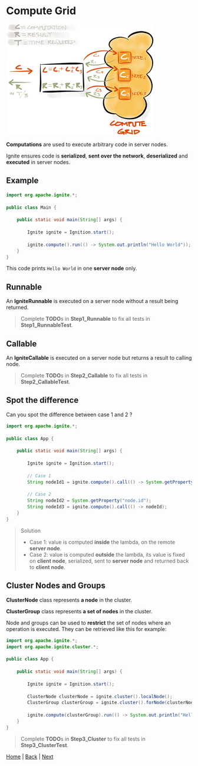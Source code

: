 # Compute Grid

![img](img/compute-grid.png)

**Computations** are used to execute arbitrary code in server nodes.

Ignite ensures code is **serialized**, **sent over the network**, **deserialized** and **executed** in server nodes.


## Example

```java
import org.apache.ignite.*;

public class Main {

    public static void main(String[] args) {

        Ignite ignite = Ignition.start();

        ignite.compute().run(() -> System.out.println("Hello World"));
    }
}
```
This code prints `Hello World` in one **server node** only.


## Runnable

An **IgniteRunnable** is executed on a server node without a result being returned.


>Complete **TODO**s in **Step1_Runnable** to fix all tests in **Step1_RunnableTest**.


## Callable

An **IgniteCallable** is executed on a server node but returns a result to calling node.

>Complete **TODO**s in **Step2_Callable** to fix all tests in **Step2_CallableTest**.


## Spot the difference

Can you spot the difference between case 1 and 2 ?

```java
import org.apache.ignite.*;

public class App {

    public static void main(String[] args) {

        Ignite ignite = Ignition.start();

        // Case 1
        String nodeId1 = ignite.compute().call(() -> System.getProperty("node.id"));

        // Case 2
        String nodeId2 = System.getProperty("node.id");
        String nodeId3 = ignite.compute().call(() -> nodeId);
    }
}
```


>Solution
>- Case 1: value is computed **inside** the lambda, on the remote **server node**.
>- Case 2: value is computed **outside** the lambda, its value is fixed on **client node**, serialized, sent to **server node** and returned back to **client node**.


## Cluster Nodes and Groups

**ClusterNode** class represents **a node** in the cluster.

**ClusterGroup** class represents **a set of nodes** in the cluster.

Node and groups can be used to **restrict** the set of nodes where an operation is executed. They can be retrieved like this for example:
```java
import org.apache.ignite.*;
import org.apache.ignite.cluster.*;

public class App {

    public static void main(String[] args) {

        Ignite ignite = Ignition.start();

        ClusterNode clusterNode = ignite.cluster().localNode();
        ClusterGroup clusterGroup = ignite.cluster().forNode(clusterNode);

        ignite.compute(clusterGroup).run(() -> System.out.println("Hello local node!"));
    }
}
```

>Complete **TODO**s in **Step3_Cluster** to fix all tests in **Step3_ClusterTest**.


[Home](../readme.md) | [Back](part0_get-started.md) | [Next](./part2_data-grid.md)
